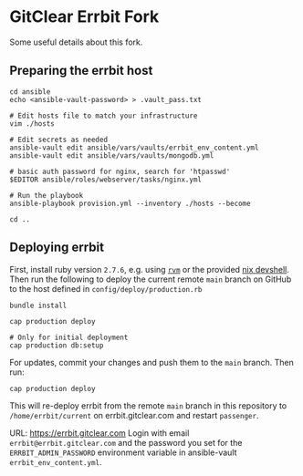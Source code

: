 # GitClear Errbit Fork

Some useful details about this fork.

## Preparing the errbit host
```
cd ansible
echo <ansible-vault-password> > .vault_pass.txt

# Edit hosts file to match your infrastructure
vim ./hosts

# Edit secrets as needed
ansible-vault edit ansible/vars/vaults/errbit_env_content.yml
ansible-vault edit ansible/vars/vaults/mongodb.yml

# basic auth password for nginx, search for 'htpasswd'
$EDITOR ansible/roles/webserver/tasks/nginx.yml

# Run the playbook
ansible-playbook provision.yml --inventory ./hosts --become

cd ..
```

## Deploying errbit

First, install ruby version `2.7.6`, e.g. using [`rvm`](https://rvm.io/) or the
provided [nix devshell](../nix/README.md). Then run the following to deploy the
current remote `main` branch on GitHub to the host defined in
`config/deploy/production.rb`
```
bundle install

cap production deploy

# Only for initial deployment
cap production db:setup
```

For updates, commit your changes and push them to the `main` branch.
Then run:
```
cap production deploy
```

This will re-deploy errbit from the remote `main` branch in this repository to
`/home/errbit/current` on errbit.gitclear.com and restart `passenger`.

URL: https://errbit.gitclear.com
Login with email `errbit@errbit.gitclear.com` and the password you set for the
`ERRBIT_ADMIN_PASSWORD` environment variable in ansible-vault
`errbit_env_content.yml`.
